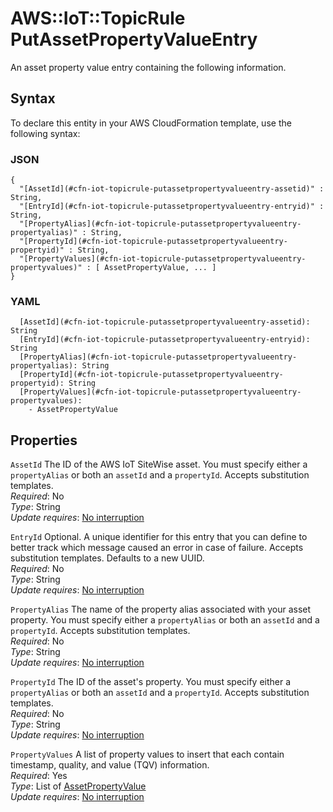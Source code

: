 # AWS::IoT::TopicRule PutAssetPropertyValueEntry<a name="aws-properties-iot-topicrule-putassetpropertyvalueentry"></a>

An asset property value entry containing the following information\.

## Syntax<a name="aws-properties-iot-topicrule-putassetpropertyvalueentry-syntax"></a>

To declare this entity in your AWS CloudFormation template, use the following syntax:

### JSON<a name="aws-properties-iot-topicrule-putassetpropertyvalueentry-syntax.json"></a>

```
{
  "[AssetId](#cfn-iot-topicrule-putassetpropertyvalueentry-assetid)" : String,
  "[EntryId](#cfn-iot-topicrule-putassetpropertyvalueentry-entryid)" : String,
  "[PropertyAlias](#cfn-iot-topicrule-putassetpropertyvalueentry-propertyalias)" : String,
  "[PropertyId](#cfn-iot-topicrule-putassetpropertyvalueentry-propertyid)" : String,
  "[PropertyValues](#cfn-iot-topicrule-putassetpropertyvalueentry-propertyvalues)" : [ AssetPropertyValue, ... ]
}
```

### YAML<a name="aws-properties-iot-topicrule-putassetpropertyvalueentry-syntax.yaml"></a>

```
  [AssetId](#cfn-iot-topicrule-putassetpropertyvalueentry-assetid): String
  [EntryId](#cfn-iot-topicrule-putassetpropertyvalueentry-entryid): String
  [PropertyAlias](#cfn-iot-topicrule-putassetpropertyvalueentry-propertyalias): String
  [PropertyId](#cfn-iot-topicrule-putassetpropertyvalueentry-propertyid): String
  [PropertyValues](#cfn-iot-topicrule-putassetpropertyvalueentry-propertyvalues): 
    - AssetPropertyValue
```

## Properties<a name="aws-properties-iot-topicrule-putassetpropertyvalueentry-properties"></a>

`AssetId`  <a name="cfn-iot-topicrule-putassetpropertyvalueentry-assetid"></a>
The ID of the AWS IoT SiteWise asset\. You must specify either a `propertyAlias` or both an `assetId` and a `propertyId`\. Accepts substitution templates\.  
*Required*: No  
*Type*: String  
*Update requires*: [No interruption](https://docs.aws.amazon.com/AWSCloudFormation/latest/UserGuide/using-cfn-updating-stacks-update-behaviors.html#update-no-interrupt)

`EntryId`  <a name="cfn-iot-topicrule-putassetpropertyvalueentry-entryid"></a>
Optional\. A unique identifier for this entry that you can define to better track which message caused an error in case of failure\. Accepts substitution templates\. Defaults to a new UUID\.  
*Required*: No  
*Type*: String  
*Update requires*: [No interruption](https://docs.aws.amazon.com/AWSCloudFormation/latest/UserGuide/using-cfn-updating-stacks-update-behaviors.html#update-no-interrupt)

`PropertyAlias`  <a name="cfn-iot-topicrule-putassetpropertyvalueentry-propertyalias"></a>
The name of the property alias associated with your asset property\. You must specify either a `propertyAlias` or both an `assetId` and a `propertyId`\. Accepts substitution templates\.  
*Required*: No  
*Type*: String  
*Update requires*: [No interruption](https://docs.aws.amazon.com/AWSCloudFormation/latest/UserGuide/using-cfn-updating-stacks-update-behaviors.html#update-no-interrupt)

`PropertyId`  <a name="cfn-iot-topicrule-putassetpropertyvalueentry-propertyid"></a>
The ID of the asset's property\. You must specify either a `propertyAlias` or both an `assetId` and a `propertyId`\. Accepts substitution templates\.  
*Required*: No  
*Type*: String  
*Update requires*: [No interruption](https://docs.aws.amazon.com/AWSCloudFormation/latest/UserGuide/using-cfn-updating-stacks-update-behaviors.html#update-no-interrupt)

`PropertyValues`  <a name="cfn-iot-topicrule-putassetpropertyvalueentry-propertyvalues"></a>
A list of property values to insert that each contain timestamp, quality, and value \(TQV\) information\.  
*Required*: Yes  
*Type*: List of [AssetPropertyValue](aws-properties-iot-topicrule-assetpropertyvalue.md)  
*Update requires*: [No interruption](https://docs.aws.amazon.com/AWSCloudFormation/latest/UserGuide/using-cfn-updating-stacks-update-behaviors.html#update-no-interrupt)
